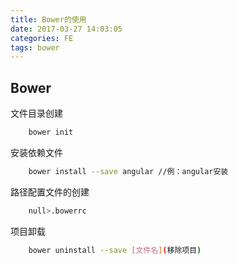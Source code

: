 ```yaml
---
title: Bower的使用
date: 2017-03-27 14:03:05
categories: FE
tags: bower
---
```

## Bower

文件目录创建
``` bash
	bower init
```
安装依赖文件
``` bash
	bower install --save angular //例：angular安装
```
路径配置文件的创建
``` bash
	null>.bowerrc
```
项目卸载
``` bash
	bower uninstall --save [文件名](移除项目)
```
<!-- more -->
